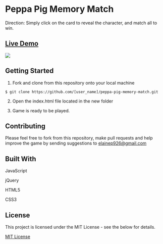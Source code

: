 # Peppa Pig Memory Match

Direction: Simply click on the card to reveal the character, and match all to win.

## <a href="http://www.elainevphan.com/asset/projects/peppa-pig-memory-match/index.html">Live Demo </a>
![](./assets/images/PeppaPig.gif)


## Getting Started

1. Fork and clone from this repository onto your local machine
```
$ git clone https://github.com/[user_name]/peppa-pig-memory-match.git
```
2. Open the index.html file located in the new folder

3. Game is ready to be played.

## Contributing

Please feel free to fork from this repository, make pull requests and help improve the game by sending suggestions to elainep926@gmail.com

## Built With

JavaScript

jQuery

HTML5

CSS3


## License

This project is licensed under the MIT License - see the below for details.

<a href="https://opensource.org/licenses/mit-license.php">MIT License</a>
